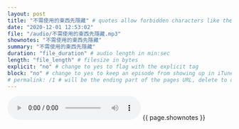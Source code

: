 ```yaml
---
layout: post
title: "不需使用的東西先隱藏" # quotes allow forbidden characters like the colon
date: "2020-12-01 12:53:02"
file: "/audio/不需使用的東西先隱藏.mp3"
shownotes: "不需使用的東西先隱藏"
summary: "不需使用的東西先隱藏"
duration: "file_duration" # audio length in min:sec
length: "file_length" # filesize in bytes
explicit: "no" # change to yes to flag with the explicit tag
block: "no" # change to yes to keep an episode from showing up in iTunes
# permalink: /1 # will be the ending part of the pages URL, delete to default to the title
---
```


<audio controls>
<source src="{{site.url}}{{site.baseurl}}{{ page.file }}" type="audio/x-mp3">
Your browser does not support the audio element.
</audio>
{{ page.shownotes }}
